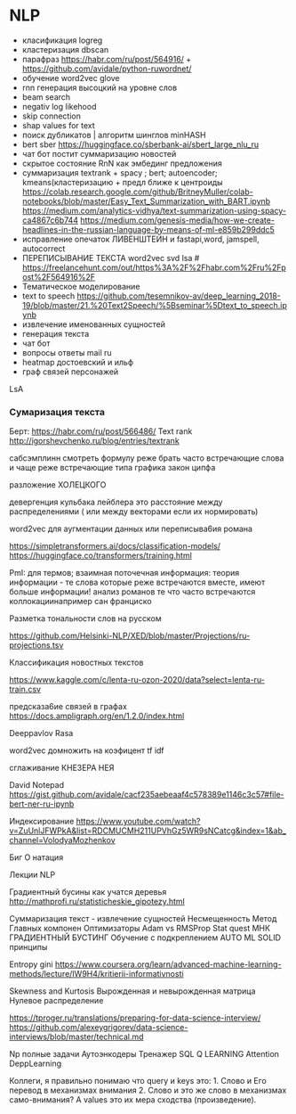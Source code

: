 # NLP

* класификация logreg 
* кластеризация dbscan 
* парафраз https://habr.com/ru/post/564916/ + https://github.com/avidale/python-ruwordnet/
* обучение word2vec glove 
* rnn генерация высоцкий на уровне слов 
* beam search
* negativ log likehood
* skip connection 
* shap values for text
* поиск дубликатов | алгоритм шинглов minHASH
* bert sber https://huggingface.co/sberbank-ai/sbert_large_nlu_ru
* чат бот постит суммаризацию новостей
* скрытое состояние RnN как эмбединг предложения
* суммаризация textrank + spacy ; bert; autoencoder; kmeans(кластеризацию + предл ближе к центроиды
https://colab.research.google.com/github/BritneyMuller/colab-notebooks/blob/master/Easy_Text_Summarization_with_BART.ipynb
https://medium.com/analytics-vidhya/text-summarization-using-spacy-ca4867c6b744
https://medium.com/genesis-media/how-we-create-headlines-in-the-russian-language-by-means-of-ml-e859b299ddc5
* исправление опечаток ЛИВЕНШТЕЙН и fastapi,word, jamspell, autocorrect
* ПЕРЕПИСЫВАНИЕ ТЕКСТА word2vec svd lsa # https://freelancehunt.com/out/https%3A%2F%2Fhabr.com%2Fru%2Fpost%2F564916%2F
* Тематическое моделирование
* text to speech https://github.com/tesemnikov-av/deep_learning_2018-19/blob/master/21.%20Text2Speech/%5Bseminar%5Dtext_to_speech.ipynb
* извлечение именованных сущностей
* генерация текста 
* чат бот 
* вопросы ответы mail ru
* heatmap достоевский и ильф 
* граф связей персонажей

LsA 

### Сумаризация текста
Берт:
https://habr.com/ru/post/566486/
Text rank 
http://igorshevchenko.ru/blog/entries/textrank

сабсэмплинн смотреть формулу реже брать часто встречающие слова и чаще реже встречающие типа графика закон ципфа

разложение ХОЛЕЦКОГО

девергенция кульбака лейблера это расстояние между распределениями ( или между векторами если их нормировать)


word2vec для аугментации данных или переписыва6ия романа 


https://simpletransformers.ai/docs/classification-models/
https://huggingface.co/transformers/training.html

PmI: для термов; взаимная поточечная информация: теория информации - те слова которые реже встречаются вместе, имеют больше информации! анализ романов те что часто встречаются коллокациинапример сан франциско

Разметка тональности слов на русском

https://github.com/Helsinki-NLP/XED/blob/master/Projections/ru-projections.tsv

Классификация новостных текстов 

https://www.kaggle.com/c/lenta-ru-ozon-2020/data?select=lenta-ru-train.csv

предсказа6ие связей в графах 
https://docs.ampligraph.org/en/1.2.0/index.html

Deeppavlov
Rasa

word2vec домножить на коэфицент tf idf

сглаживание КНЕЗЕРА НЕЯ



David Notepad
https://gist.github.com/avidale/cacf235aebeaaf4c578389e1146c3c57#file-bert-ner-ru-ipynb

Индексирование
https://www.youtube.com/watch?v=ZuUnlJFWPkA&list=RDCMUCMH211UPVhGz5WR9sNCatcg&index=1&ab_channel=VolodyaMozhenkov

Биг О натация


Лекции NLP

Градиентный бусины как учатся деревья
http://mathprofi.ru/statisticheskie_gipotezy.html

Суммаризация текст - извлечение сущностей
Несмещенность 
Метод Главных компонен
Оптимизаторы Adam vs RMSProp
Stat quest МНК ГРАДИЕНТНЫЙ БУСТИНГ
Обучение с подкреплением
AUTO ML
SOLID принципы

Entropy gini https://www.coursera.org/learn/advanced-machine-learning-methods/lecture/IW9H4/kritierii-informativnosti

Skewness and Kurtosis
Вырожденная и невырожденная матрица
Нулевое распределение

https://tproger.ru/translations/preparing-for-data-science-interview/
https://github.com/alexeygrigorev/data-science-interviews/blob/master/technical.md

Np полные задачи
Аутоэнкодеры 
Тренажер SQL
Q LEARNING
Attention DeppLearning

Коллеги, я правильно понимаю что query и keys это: 1. Слово и Его перевод в механизмах внимания 2. Слово и это же слово в механизмах само-внимания? А values это их мера сходства (произведение).
